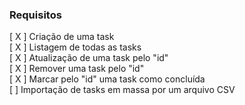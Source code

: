 ### Requisitos

[ X ] Criação de uma task  
[ X ] Listagem de todas as tasks  
[ X ] Atualização de uma task pelo "id"  
[ X ] Remover uma task pelo "id"  
[ X ] Marcar pelo "id" uma task como concluída  
[ ] Importação de tasks em massa por um arquivo CSV  